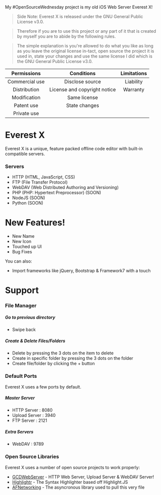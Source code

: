 My #OpenSourceWednesday project is my old iOS Web Server Everest X!

> Side Note: Everest X is released under the GNU General Public License v3.0. 

> Therefore if you are to use this project or any part of it that is created by myself you are to abide by the following rules. 

> The simple explanation is you're allowed to do what you like as long as you leave the original license in-tact, open source the project it is used in, state your changes and use the same license I did which is the GNU General Public License v3.0.


**Permissions**|**Conditions**|**Limitations**
:-----:|:-----:|:-----:
Commercial use|Disclose source|Liability
Distribution|License and copyright notice|Warranty
Modification|Same license|
Patent use|State changes|
Private use||

# Everest X

Everest X is a unique, feature packed offline code editor with built-in compatible servers.

### Servers

* HTTP (HTML, JavaScript, CSS)
* FTP (File Transfer Protocol)
* WebDAV (Web Distributed Authoring and Versioning)
* PHP (PHP: Hypertext Preprocessor) (SOON)
* NodeJS (SOON)
* Python (SOON)

# New Features!

* New Name
* New Icon
* Touched up UI
* Bug Fixes

You can also:

* Import frameworks like jQuery, Bootstrap & Framework7 with a touch

# Support

### File Manager

##### Go to previous directory

* Swipe back

##### Create & Delete Files/Folders

* Delete by pressing the 3 dots on the item to delete
* Create in specific folder by pressing the 3 dots on the folder
* Create file/folder by clicking the + button

### Default Ports

Everest X uses a few ports by default.

##### Master Server

* HTTP Server : 8080
* Upload Server : 3940
* FTP Server : 2121

##### Extra Servers

* WebDAV : 9789

### Open Source Libraries

Everest X uses a number of open source projects to work properly:

* [GCDWebServer](https://github.com/swisspol/GCDWebServer) - HTTP Web Server, Upload Server & WebDAV Server!
* [Highlightr](https://github.com/raspu/Highlightr) - The Syntax Highlighter based off Highlight.JS
* [AFNetworking](https://github.com/AFNetworking/AFNetworking) - The asyncronous library used to pull this very file
